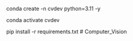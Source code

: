 conda create -n cvdev python=3.11 -y



conda activate cvdev



pip install -r requirements.txt
#   C o m p u t e r _ V i s i o n 
 
 
